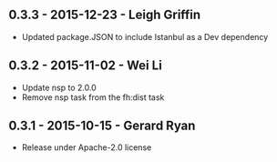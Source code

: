 ## 0.3.3 - 2015-12-23 - Leigh Griffin
- Updated package.JSON to include Istanbul as a Dev dependency 

## 0.3.2 - 2015-11-02 - Wei Li
- Update nsp to 2.0.0
- Remove nsp task from the fh:dist task

## 0.3.1 - 2015-10-15 - Gerard Ryan
- Release under Apache-2.0 license
